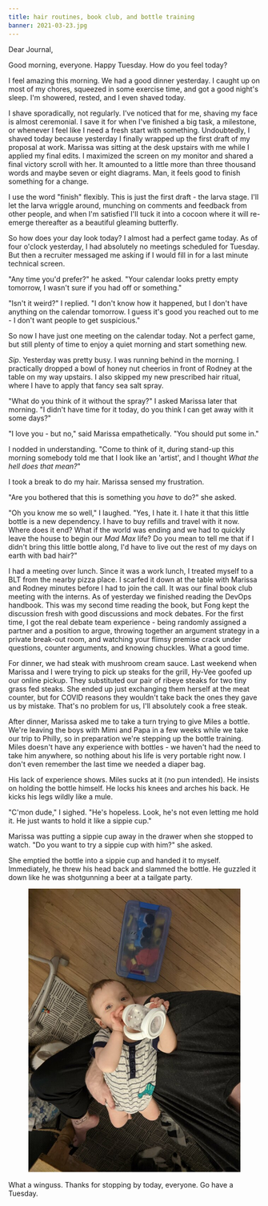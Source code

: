 ```yaml
---
title: hair routines, book club, and bottle training
banner: 2021-03-23.jpg
---
```


Dear Journal,

Good morning, everyone.  Happy Tuesday.  How do you feel today?

I feel amazing this morning.  We had a good dinner yesterday.  I
caught up on most of my chores, squeezed in some exercise time, and
got a good night's sleep.  I'm showered, rested, and I even shaved
today.

I shave sporadically, not regularly.  I've noticed that for me,
shaving my face is almost ceremonial.  I save it for when I've
finished a big task, a milestone, or whenever I feel like I need a
fresh start with something.  Undoubtedly, I shaved today because
yesterday I finally wrapped up the first draft of my proposal at work.
Marissa was sitting at the desk upstairs with me while I applied my
final edits.  I maximized the screen on my monitor and shared a final
victory scroll with her.  It amounted to a little more than three
thousand words and maybe seven or eight diagrams.  Man, it feels good
to finish something for a change.

I use the word "finish" flexibly.  This is just the first draft - the
larva stage.  I'll let the larva wriggle around, munching on comments
and feedback from other people, and when I'm satisfied I'll tuck it
into a cocoon where it will re-emerge thereafter as a beautiful
gleaming butterfly.

So how does your day look today?  I almost had a perfect game today.
As of four o'clock yesterday, I had absolutely no meetings scheduled
for Tuesday.  But then a recruiter messaged me asking if I would fill
in for a last minute technical screen.

"Any time you'd prefer?" he asked.  "Your calendar looks pretty empty
tomorrow, I wasn't sure if you had off or something."

"Isn't it weird?" I replied.  "I don't know how it happened, but I
don't have anything on the calendar tomorrow.  I guess it's good you
reached out to me - I don't want people to get suspicious."

So now I have just one meeting on the calendar today.  Not a perfect
game, but still plenty of time to enjoy a quiet morning and start
something new.

_Sip_.  Yesterday was pretty busy.  I was running behind in the
morning.  I practically dropped a bowl of honey nut cheerios in front
of Rodney at the table on my way upstairs.  I also skipped my new
prescribed hair ritual, where I have to apply that fancy sea salt
spray.

"What do you think of it without the spray?" I asked Marissa later
that morning.  "I didn't have time for it today, do you think I can
get away with it some days?"

"I love you - but no," said Marissa empathetically.  "You should put
some in."

I nodded in understanding.  "Come to think of it, during stand-up this
morning somebody told me that I look like an 'artist', and I thought
_What the hell does that mean?_"

I took a break to do my hair.  Marissa sensed my frustration.

"Are you bothered that this is something you _have_ to do?" she asked.

"Oh you know me so well," I laughed.  "Yes, I hate it.  I hate it that
this little bottle is a new dependency.  I have to buy refills and
travel with it now.  Where does it end?  What if the world was ending
and we had to quickly leave the house to begin our _Mad Max_ life?  Do
you mean to tell me that if I didn't bring this little bottle along,
I'd have to live out the rest of my days on earth with bad hair?"

I had a meeting over lunch.  Since it was a work lunch, I treated
myself to a BLT from the nearby pizza place.  I scarfed it down at the
table with Marissa and Rodney minutes before I had to join the call.
It was our final book club meeting with the interns.  As of yesterday
we finished reading the DevOps handbook.  This was my second time
reading the book, but Fong kept the discussion fresh with good
discussions and mock debates.  For the first time, I got the real
debate team experience - being randomly assigned a partner and a
position to argue, throwing together an argument strategy in a private
break-out room, and watching your flimsy premise crack under
questions, counter arguments, and knowing chuckles.  What a good time.

For dinner, we had steak with mushroom cream sauce.  Last weekend when
Marissa and I were trying to pick up steaks for the grill, Hy-Vee
goofed up our online pickup.  They substituted our pair of ribeye
steaks for two tiny grass fed steaks.  She ended up just exchanging
them herself at the meat counter, but for COVID reasons they wouldn't
take back the ones they gave us by mistake.  That's no problem for us,
I'll absolutely cook a free steak.

After dinner, Marissa asked me to take a turn trying to give Miles a
bottle.  We're leaving the boys with Mimi and Papa in a few weeks
while we take our trip to Philly, so in preparation we're stepping up
the bottle training.  Miles doesn't have any experience with bottles -
we haven't had the need to take him anywhere, so nothing about his
life is very portable right now.  I don't even remember the last time
we needed a diaper bag.

His lack of experience shows.  Miles sucks at it (no pun intended).
He insists on holding the bottle himself.  He locks his knees and
arches his back.  He kicks his legs wildly like a mule.

"C'mon dude," I sighed.  "He's hopeless.  Look, he's not even letting
me hold it.  He just wants to hold it like a sippie cup."

Marissa was putting a sippie cup away in the drawer when she stopped
to watch.  "Do you want to try a sippie cup with him?" she asked.

She emptied the bottle into a sippie cup and handed it to myself.
Immediately, he threw his head back and slammed the bottle.  He
guzzled it down like he was shotgunning a beer at a tailgate party.

<figure>
<a href="/images/2021-03-23-miles.jpg">
<img alt="2021 03 23 miles" src="/images/2021-03-23-miles.jpg"/>
</a>
</figure>

What a winguss.  Thanks for stopping by today, everyone.  Go have a
Tuesday.
